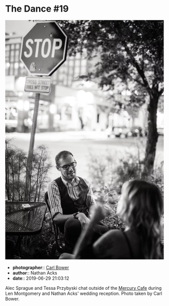 # The Dance \#19

![Alec Sprague and Tessa Przybyski chat outside of the Mercury Cafe](assets/2019-06-29-set-4-the-dance-19.webp)

* **photographer**:: [Carl Bower](https://carlbowerphotos.com)
* **author**:: Nathan Acks
* **date**:: 2019-06-29 21:03:12

Alec Sprague and Tessa Przybyski chat outside of the [Mercury Cafe](http://mercurycafe.com) during Len Montgomery and Nathan Acks' wedding reception. Photo taken by Carl Bower.
